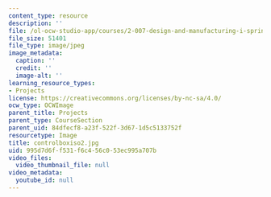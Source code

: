 ```yaml
---
content_type: resource
description: ''
file: /ol-ocw-studio-app/courses/2-007-design-and-manufacturing-i-spring-2009/995d7d6ff531f6c456c053ec995a707b_controlboxiso2.jpg
file_size: 51401
file_type: image/jpeg
image_metadata:
  caption: ''
  credit: ''
  image-alt: ''
learning_resource_types:
- Projects
license: https://creativecommons.org/licenses/by-nc-sa/4.0/
ocw_type: OCWImage
parent_title: Projects
parent_type: CourseSection
parent_uid: 84dfecf8-a23f-522f-3d67-1d5c5133752f
resourcetype: Image
title: controlboxiso2.jpg
uid: 995d7d6f-f531-f6c4-56c0-53ec995a707b
video_files:
  video_thumbnail_file: null
video_metadata:
  youtube_id: null
---
```

